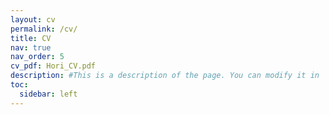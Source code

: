 ```yaml
---
layout: cv
permalink: /cv/
title: CV
nav: true
nav_order: 5
cv_pdf: Hori_CV.pdf
description: #This is a description of the page. You can modify it in '_pages/cv.md'. You can also change or remove the top pdf download button.
toc:
  sidebar: left
---
```

